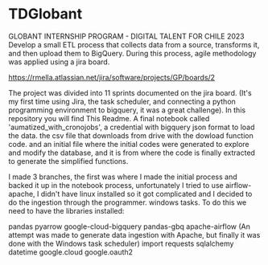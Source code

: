 # TDGlobant
GLOBANT INTERNSHIP PROGRAM - DIGITAL TALENT FOR CHILE 2023
Develop a small ETL process that collects data from a source, transforms it, and then upload them to BigQuery. During this process, agile methodology was applied using a jira board.

https://rmella.atlassian.net/jira/software/projects/GP/boards/2


The project was divided into 11 sprints documented on the jira board. (It's my first time using Jira, the task scheduler, and connecting a python programming environment to bigquery, it was a great challenge). In this repository you will find This Readme. A final notebook called 'aumatized_with_cronojobs', a credential with bigquery json format to load the data. the csv file that downloads from drive with the dowload function code. and an initial file where the initial codes were generated to explore and modify the database, and it is from where the code is finally extracted to generate the simplified functions.

I made 3 branches, the first was where I made the initial process and backed it up in the notebook process, unfortunately I tried to use airflow-apache, I didn't have linux installed so it got complicated and I decided to do the ingestion through the programmer. windows tasks.
To do this we need to have the libraries installed:

pandas
pyarrow
google-cloud-bigquery
pandas-gbq
apache-airflow (An attempt was made to generate data ingestion with Apache, but finally it was done with the Windows task scheduler)
import requests
sqlalchemy
datetime 
google.cloud
google.oauth2
